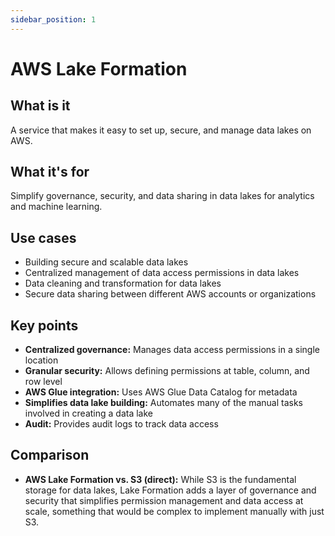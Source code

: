 ```yaml
---
sidebar_position: 1
---
```


# AWS Lake Formation

## What is it
A service that makes it easy to set up, secure, and manage data lakes on AWS.

## What it's for
Simplify governance, security, and data sharing in data lakes for analytics and machine learning.

## Use cases
- Building secure and scalable data lakes
- Centralized management of data access permissions in data lakes
- Data cleaning and transformation for data lakes
- Secure data sharing between different AWS accounts or organizations

## Key points
- **Centralized governance:** Manages data access permissions in a single location
- **Granular security:** Allows defining permissions at table, column, and row level
- **AWS Glue integration:** Uses AWS Glue Data Catalog for metadata
- **Simplifies data lake building:** Automates many of the manual tasks involved in creating a data lake
- **Audit:** Provides audit logs to track data access

## Comparison
- **AWS Lake Formation vs. S3 (direct):** While S3 is the fundamental storage for data lakes, Lake Formation adds a layer of governance and security that simplifies permission management and data access at scale, something that would be complex to implement manually with just S3. 